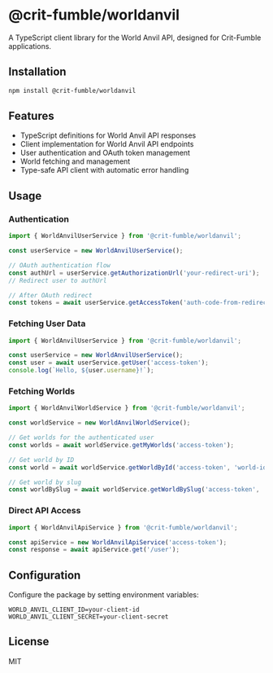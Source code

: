 # @crit-fumble/worldanvil

A TypeScript client library for the World Anvil API, designed for Crit-Fumble applications.

## Installation

```bash
npm install @crit-fumble/worldanvil
```

## Features

- TypeScript definitions for World Anvil API responses
- Client implementation for World Anvil API endpoints
- User authentication and OAuth token management
- World fetching and management
- Type-safe API client with automatic error handling

## Usage

### Authentication

```typescript
import { WorldAnvilUserService } from '@crit-fumble/worldanvil';

const userService = new WorldAnvilUserService();

// OAuth authentication flow
const authUrl = userService.getAuthorizationUrl('your-redirect-uri');
// Redirect user to authUrl

// After OAuth redirect
const tokens = await userService.getAccessToken('auth-code-from-redirect', 'your-redirect-uri');
```

### Fetching User Data

```typescript
import { WorldAnvilUserService } from '@crit-fumble/worldanvil';

const userService = new WorldAnvilUserService();
const user = await userService.getUser('access-token');
console.log(`Hello, ${user.username}!`);
```

### Fetching Worlds

```typescript
import { WorldAnvilWorldService } from '@crit-fumble/worldanvil';

const worldService = new WorldAnvilWorldService();

// Get worlds for the authenticated user
const worlds = await worldService.getMyWorlds('access-token');

// Get world by ID
const world = await worldService.getWorldById('access-token', 'world-id');

// Get world by slug
const worldBySlug = await worldService.getWorldBySlug('access-token', 'world-slug');
```

### Direct API Access

```typescript
import { WorldAnvilApiService } from '@crit-fumble/worldanvil';

const apiService = new WorldAnvilApiService('access-token');
const response = await apiService.get('/user');
```

## Configuration

Configure the package by setting environment variables:

```
WORLD_ANVIL_CLIENT_ID=your-client-id
WORLD_ANVIL_CLIENT_SECRET=your-client-secret
```

## License

MIT

